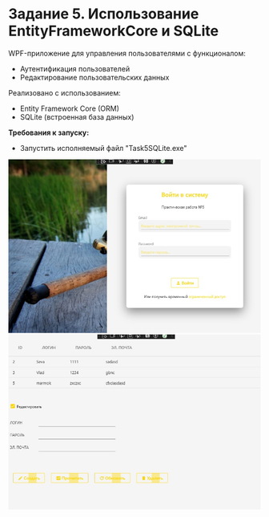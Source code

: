 <h1>Задание 5. Использование EntityFrameworkCore и SQLite</h1>

<p>
  WPF-приложение для управления пользователями с функционалом:
  <ul>
    <li>Аутентификация пользователей</li>
    <li>Редактирование пользовательских данных</li>
  </ul>
  Реализовано с использованием:
  <ul>
    <li>Entity Framework Core (ORM)</li>
    <li>SQLite (встроенная база данных)</li>
  </ul>
</p>

<p>
  <strong>Требования к запуску:</strong>
  <ul>
    <li>Запустить исполняемый файл "Task5SQLite.exe"</li>
  </ul>
</p>

<div class="screenshots">
  <img src="screenshots/1.jpg" alt="Экран входа в систему">
  <img src="screenshots/2.jpg" alt="Интерфейс редактирования пользователей">
</div>
